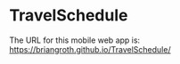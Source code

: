 # TravelSchedule
The URL for this mobile web app is: 
https://briangroth.github.io/TravelSchedule/ 
